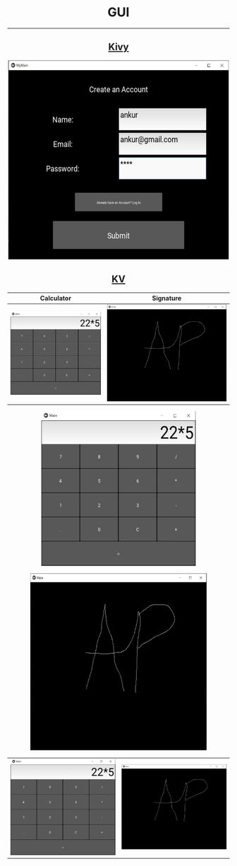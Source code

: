 # <div align="center">GUI

---

## <div align="center">[Kivy](https://github.com/ankur715/GUI/tree/master/Kivy)  
<p align="center"><img width="500" height="450" src="https://github.com/ankur715/GUI/blob/master/Kivy/imgs/ankur%20create.JPG"</p>


## <div align="center">[KV](https://github.com/ankur715/GUI/tree/master/KV) 
  
Calculator             |  Signature
:-------------------------:|:-------------------------:
![](https://github.com/ankur715/GUI/blob/master/KV/imgs/calculator.JPG)  |  ![](https://github.com/ankur715/GUI/blob/master/KV/imgs/AP.JPG)

<p align="center"><img width="350" height="350" src="https://github.com/ankur715/GUI/blob/master/KV/imgs/calculator.JPG"></p>
  
<p align="center"><img width="400" height="400" src="https://github.com/ankur715/GUI/blob/master/KV/imgs/AP.JPG"></p>

<table><tr>
<td> <img src="https://github.com/ankur715/GUI/blob/master/KV/imgs/calculator.JPG" alt="Drawing" style="width: 350px;"/> </td>
<td> <img src="https://github.com/ankur715/GUI/blob/master/KV/imgs/AP.JPG" alt="Drawing" style="width: 350px;"/> </td>
</tr></table>

